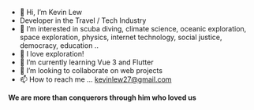 - 👋 Hi, I’m Kevin Lew
- Developer in the Travel / Tech Industry
- 👀 I’m interested in scuba diving, climate science, oceanic exploration, space exploration, physics, internet technology, social justice, democracy, education ..
- 🧡 I love exploration!
- 🌱 I’m currently learning Vue 3 and Flutter
- 💞️ I’m looking to collaborate on web projects
- 📫 How to reach me ... kevinlew27@gmail.com

**We are more than conquerors through him who loved us**

<!---
lewweiming/lewweiming is a ✨ special ✨ repository because its `README.md` (this file) appears on your GitHub profile.
You can click the Preview link to take a look at your changes.
--->
